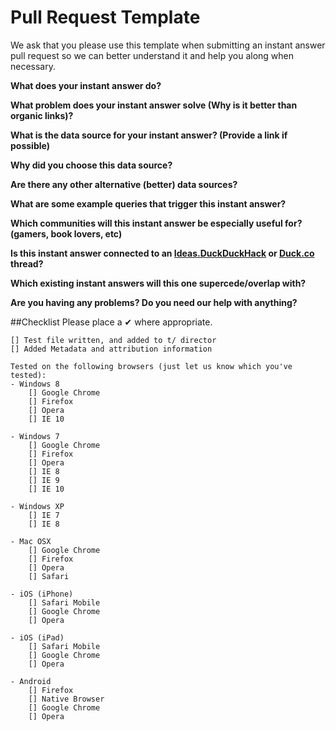 # Pull Request Template

We ask that you please use this template when submitting an instant answer pull request so we can better understand it and help you along when necessary.

**What does your instant answer do?**


**What problem does your instant answer solve (Why is it better than organic links)?**


**What is the data source for your instant answer? (Provide a link if possible)**


**Why did you choose this data source?**


**Are there any other alternative (better) data sources?**


**What are some example queries that trigger this instant answer?**


**Which communities will this instant answer be especially useful for? (gamers, book lovers, etc)**


**Is this instant answer connected to an [Ideas.DuckDuckHack](https://duckduckhack.uservoice.com/forums/5168-ideas-for-duckduckgo-instant-answer-plugins) or [Duck.co](http://duck.co/) thread?**


**Which existing instant answers will this one supercede/overlap with?**


**Are you having any problems? Do you need our help with anything?**

##Checklist
Please place a ✔ where appropriate.

```
[] Test file written, and added to t/ director
[] Added Metadata and attribution information

Tested on the following browsers (just let us know which you've tested):
- Windows 8
    [] Google Chrome   
    [] Firefox         
    [] Opera           
    [] IE 10           

- Windows 7
    [] Google Chrome   
    [] Firefox         
    [] Opera           
    [] IE 8            
    [] IE 9            
    [] IE 10           

- Windows XP
    [] IE 7            
    [] IE 8            

- Mac OSX
    [] Google Chrome   
    [] Firefox         
    [] Opera           
    [] Safari          

- iOS (iPhone)
    [] Safari Mobile   
    [] Google Chrome   
    [] Opera           

- iOS (iPad)
    [] Safari Mobile   
    [] Google Chrome   
    [] Opera            

- Android
    [] Firefox         
    [] Native Browser  
    [] Google Chrome   
    [] Opera           
```
